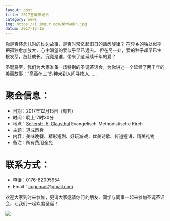 ```yaml
---
layout: post
title: 2017圣诞茶话会
category: news
img: https://i.imgur.com/NhWwnRn.jpg
datum: 2017-12-15
---
```

你是否怀念儿时的枕边故事，是否时常忆起旧日的熟悉旋律？
在异乡的独处似乎把孤独愈加放大，心中渴望的爱似乎早已远去。
但在另一处，爱的种子却早已生根发芽，茁壮成长。究竟是谁，带来了这延续千年的爱？

圣诞将至，我们为大家准备一场特别的圣诞茶话会，为你讲述一个延续了两千年的美丽故事：“高高在上”的神来到人间寻找人……

# 聚会信息：

- 日期：2017年12月15日（周五）
- 时间：晚上17时30分
- 地点：[Seilerstr. 5, Clausthal]({{site.baseurl}}/contact.html#地址)
Evangelisch-Methodistische Kirch
- 主题：道成肉身
- 内容：美味晚餐、精彩短剧、好玩游戏、优美诗歌、传道短讲、精美礼物
- 备注：所有费用全免

# 联系方式：

- 电话：0176-82095954
- Email：ccgcmail@gmail.com

欢迎大家到时来参加，更请大家邀请你们的朋友、同学与同事一起来参加圣诞茶话会，让我们一起欢度圣诞！

![](https://i.imgur.com/NhWwnRn.jpg)